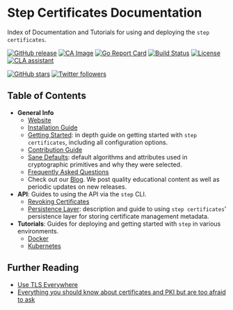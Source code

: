 # Step Certificates Documentation

Index of Documentation and Tutorials for using and deploying the `step certificates`.

[![GitHub release](https://img.shields.io/github/release/smallstep/certificates.svg)](https://github.com/smallstep/certificates/releases)
[![CA Image](https://images.microbadger.com/badges/image/smallstep/step-ca.svg)](https://microbadger.com/images/smallstep/step-ca)
[![Go Report Card](https://goreportcard.com/badge/github.com/smallstep/certificates)](https://goreportcard.com/report/github.com/smallstep/certificates)
[![Build Status](https://travis-ci.com/smallstep/certificates.svg?branch=master)](https://travis-ci.com/smallstep/certificates)
[![License](https://img.shields.io/badge/License-Apache%202.0-blue.svg)](https://opensource.org/licenses/Apache-2.0)
[![CLA assistant](https://cla-assistant.io/readme/badge/smallstep/certificates)](https://cla-assistant.io/smallstep/certificates)

[![GitHub stars](https://img.shields.io/github/stars/smallstep/certificates.svg?style=social)](https://github.com/smallstep/certificates/stargazers)
[![Twitter followers](https://img.shields.io/twitter/follow/smallsteplabs.svg?label=Follow&style=social)](https://twitter.com/intent/follow?screen_name=smallsteplabs)

## Table of Contents

* **General Info**
    * [Website](https://smallstep.com)
    * [Installation Guide](../README.md#installation-guide)
    * [Getting Started](./GETTING_STARTED.md): in depth guide on getting started
      with `step certificates`, including all configuration options.
    * [Contribution Guide](./CONTRIBUTING.md)
    * [Sane Defaults](./defaults.md): default algorithms and attributes used
      in cryptographic primitives and why they were selected.
    * [Frequently Asked Questions](./questions.md)
    * Check out our [Blog](https://smallstep.com/blog/). We post quality
      educational content as well as periodic updates on new releases.
* **API**: Guides to using the API via the `step` CLI.
    * [Revoking Certificates](./revocation.md)
    * [Persistence Layer](./database.md): description and guide to using `step certificates`'
      persistence layer for storing certificate management metadata.
* **Tutorials**: Guides for deploying and getting started with `step` in various environments.
    * [Docker](./docker.md)
    * [Kubernetes](../autocert/README.md)

## Further Reading

* [Use TLS Everywhere](https://smallstep.com/blog/use-tls.html)
* [Everything you should know about certificates and PKI but are too afraid to ask](https://smallstep.com/blog/everything-pki.html)
